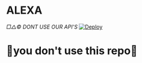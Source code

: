 # ALEXA

*□△©️ DONT USE OUR API'S*
 <a>
[![Deploy](https://www.herokucdn.com/deploy/button.svg)](https://heroku.com/deploy?template=https://github.com/Kavindya-X/ALEXA)

# 🧚‍you don't use this repo👿

